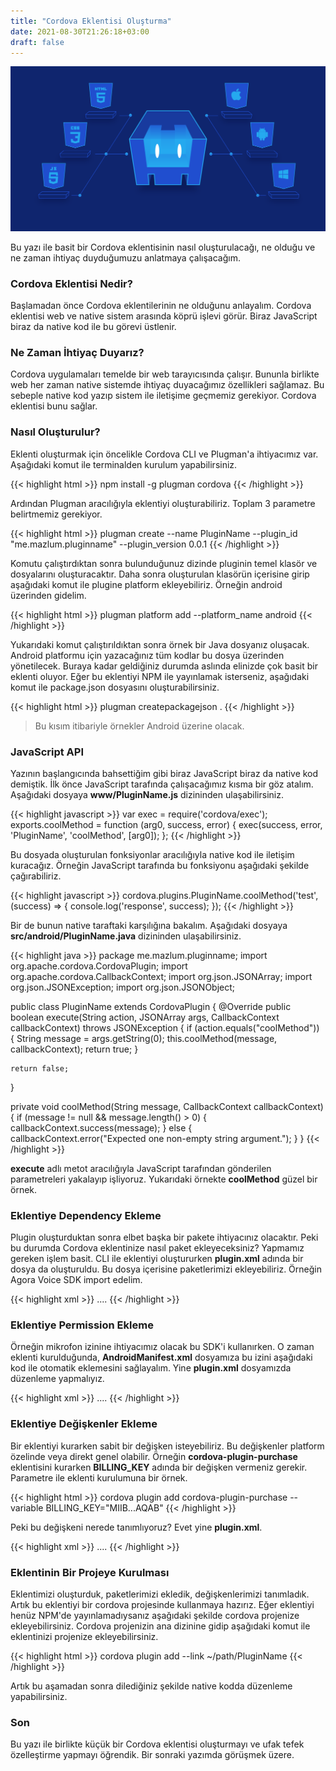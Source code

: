 ```yaml
---
title: "Cordova Eklentisi Oluşturma"
date: 2021-08-30T21:26:18+03:00
draft: false
---
```


![Cordova eklentisi](/img/cordova-plugin.png)

Bu yazı ile basit bir Cordova eklentisinin nasıl oluşturulacağı, ne olduğu ve ne zaman ihtiyaç duyduğumuzu anlatmaya çalışacağım.
### Cordova Eklentisi Nedir?

Başlamadan önce Cordova eklentilerinin ne olduğunu anlayalım. Cordova eklentisi web ve native sistem arasında köprü işlevi görür. Biraz JavaScript biraz da native kod ile bu görevi üstlenir.

### Ne Zaman İhtiyaç Duyarız?

Cordova uygulamaları temelde bir web tarayıcısında çalışır. Bununla birlikte web her zaman native sistemde ihtiyaç duyacağımız özellikleri sağlamaz. Bu sebeple native kod yazıp sistem ile iletişime geçmemiz gerekiyor. Cordova eklentisi bunu sağlar.

### Nasıl Oluşturulur?

Eklenti oluşturmak için öncelikle Cordova CLI ve Plugman'a ihtiyacımız var. Aşağıdaki komut ile terminalden kurulum yapabilirsiniz.

{{< highlight html >}}
npm install -g plugman cordova
{{< /highlight >}}

Ardından Plugman aracılığıyla eklentiyi oluşturabiliriz. Toplam 3 parametre belirtmemiz gerekiyor.

{{< highlight html >}}
plugman create --name PluginName --plugin_id "me.mazlum.pluginname" --plugin_version 0.0.1
{{< /highlight >}}

Komutu çalıştırdıktan sonra bulunduğunuz dizinde pluginin temel klasör ve dosyalarını oluşturacaktır. Daha sonra oluşturulan klasörün içerisine girip aşağıdaki komut ile plugine platform ekleyebiliriz. Örneğin android üzerinden gidelim.

{{< highlight html >}}
plugman platform add --platform_name android
{{< /highlight >}}

Yukarıdaki komut çalıştırıldıktan sonra örnek bir Java dosyanız oluşacak. Android platformu için yazacağınız tüm kodlar bu dosya üzerinden yönetilecek. Buraya kadar geldiğiniz durumda aslında elinizde çok basit bir eklenti oluyor. Eğer bu eklentiyi NPM ile yayınlamak isterseniz, aşağıdaki komut ile package.json dosyasını oluşturabilirsiniz.

{{< highlight html >}}
plugman createpackagejson .
{{< /highlight >}}

> Bu kısım itibariyle örnekler Android üzerine olacak.

### JavaScript API

Yazının başlangıcında bahsettiğim gibi biraz JavaScript biraz da native kod demiştik. İlk önce JavaScript tarafında çalışacağımız kısma bir göz atalım. Aşağıdaki dosyaya **www/PluginName.js** dizininden ulaşabilirsiniz.

{{< highlight javascript >}}
var exec = require('cordova/exec');
exports.coolMethod = function (arg0, success, error) {
  exec(success, error, 'PluginName', 'coolMethod', [arg0]);
};
{{< /highlight >}}

Bu dosyada oluşturulan fonksiyonlar aracılığıyla native kod ile iletişim kuracağız. Örneğin JavaScript tarafında bu fonksiyonu aşağıdaki şekilde çağırabiliriz.

{{< highlight javascript >}}
cordova.plugins.PluginName.coolMethod('test', (success) => {
  console.log('response', success);
});
{{< /highlight >}}

Bir de bunun native taraftaki karşılığına bakalım. Aşağıdaki dosyaya **src/android/PluginName.java** dizininden ulaşabilirsiniz.

{{< highlight java >}}
package me.mazlum.pluginname;
import org.apache.cordova.CordovaPlugin;
import org.apache.cordova.CallbackContext;
import org.json.JSONArray;
import org.json.JSONException;
import org.json.JSONObject;

public class PluginName extends CordovaPlugin {
  @Override
  public boolean execute(String action, JSONArray args, CallbackContext callbackContext) throws JSONException {
    if (action.equals("coolMethod")) {
      String message = args.getString(0);
      this.coolMethod(message, callbackContext);
      return true;
    }

    return false;
  }

  private void coolMethod(String message, CallbackContext callbackContext) {
    if (message != null && message.length() > 0) {
      callbackContext.success(message);
    } else {
      callbackContext.error("Expected one non-empty string argument.");
    }
}
{{< /highlight >}}

**execute** adlı metot aracılığıyla JavaScript tarafından gönderilen parametreleri yakalayıp işliyoruz. Yukarıdaki örnekte **coolMethod** güzel bir örnek.

### Eklentiye Dependency Ekleme

Plugin oluşturduktan sonra elbet başka bir pakete ihtiyacınız olacaktır. Peki bu durumda Cordova eklentinize nasıl paket ekleyeceksiniz? Yapmamız gereken işlem basit. CLI ile eklentiyi oluştururken **plugin.xml** adında bir dosya da oluşturuldu. Bu dosya içerisine paketlerimizi ekleyebiliriz. Örneğin Agora Voice SDK import edelim.

{{< highlight xml >}}
<platform name="android">
  ....
  <framework src="io.agora.rtc:voice-sdk:3.3.0" />
</platform>
{{< /highlight >}}

### Eklentiye Permission Ekleme

Örneğin mikrofon izinine ihtiyacımız olacak bu SDK'i kullanırken. O zaman eklenti kurulduğunda, **AndroidManifest.xml** dosyamıza bu izini aşağıdaki kod ile otomatik eklemesini sağlayalım. Yine **plugin.xml** dosyamızda düzenleme yapmalıyız.

{{< highlight xml >}}
<platform name="android">
  ....
  <config-file parent="/manifest" target="AndroidManifest.xml">
    <uses-permission android:name="android.permission.RECORD_AUDIO" />
  </config-file>
</platform>
{{< /highlight >}}

### Eklentiye Değişkenler Ekleme

Bir eklentiyi kurarken sabit bir değişken isteyebiliriz. Bu değişkenler platform özelinde veya direkt genel olabilir. Örneğin **cordova-plugin-purchase** eklentisini kurarken **BILLING_KEY** adında bir değişken vermeniz gerekir. Parametre ile eklenti kurulumuna bir örnek.

{{< highlight html >}}
cordova plugin add cordova-plugin-purchase --variable BILLING_KEY="MIIB...AQAB"
{{< /highlight >}}

Peki bu değişkeni nerede tanımlıyoruz? Evet yine **plugin.xml**.

{{< highlight xml >}}
<preference name="MY_GLOBAL_VARIABLE" default=" " />
<platform name="android">
  ....
  <preference name="MY_VARIABLE" default=" " />
</platform>
{{< /highlight >}}

### Eklentinin Bir Projeye Kurulması

Eklentimizi oluşturduk, paketlerimizi ekledik, değişkenlerimizi tanımladık. Artık bu eklentiyi bir cordova projesinde kullanmaya hazırız. Eğer eklentiyi henüz NPM'de yayınlamadıysanız aşağıdaki şekilde cordova projenize ekleyebilirsiniz. Cordova projenizin ana dizinine gidip aşağıdaki komut ile eklentinizi projenize ekleyebilirsiniz.

{{< highlight html >}}
cordova plugin add --link ~/path/PluginName
{{< /highlight >}}

Artık bu aşamadan sonra dilediğiniz şekilde native kodda düzenleme yapabilirsiniz.

### Son

Bu yazı ile birlikte küçük bir Cordova eklentisi oluşturmayı ve ufak tefek özelleştirme yapmayı öğrendik. Bir sonraki yazımda görüşmek üzere.
